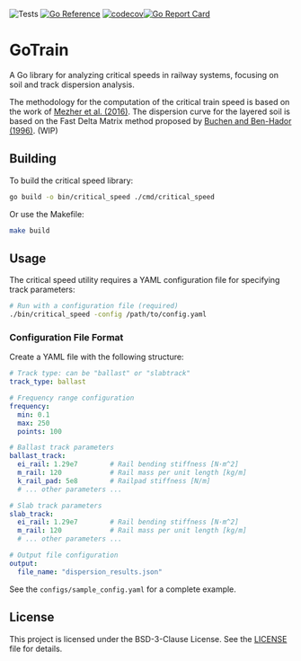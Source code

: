 ![Tests](https://github.com/PlatypusBytes/GoTrain/actions/workflows/go.yaml/badge.svg)
[![Go Reference](https://pkg.go.dev/badge/github.com/PlatypusBytes/GoTrain.svg)](https://pkg.go.dev/github.com/PlatypusBytes/GoTrain)
[![codecov](https://codecov.io/gh/PlatypusBytes/GoTrain/graph/badge.svg)](https://codecov.io/gh/PlatypusBytes/GoTrain)[![Go Report Card](https://goreportcard.com/badge/github.com/PlatypusBytes/GoTrain)](https://goreportcard.com/report/github.com/PlatypusBytes/GoTrain)


# GoTrain

A Go library for analyzing critical speeds in railway systems, focusing on soil and track dispersion analysis.

The methodology for the computation of the critical train speed is based on the work of [Mezher et al. (2016)](https://www.sciencedirect.com/science/article/abs/pii/S2214391215000239).
The dispersion curve for the layered soil is based on the Fast Delta Matrix method proposed by [Buchen and Ben-Hador (1996)](https://academic.oup.com/gji/article-lookup/doi/10.1111/j.1365-246X.1996.tb05642.x). (WIP)


## Building

To build the critical speed library:

```bash
go build -o bin/critical_speed ./cmd/critical_speed
```

Or use the Makefile:

```bash
make build
```

## Usage

The critical speed utility requires a YAML configuration file for specifying track parameters:

```bash
# Run with a configuration file (required)
./bin/critical_speed -config /path/to/config.yaml
```

### Configuration File Format

Create a YAML file with the following structure:

```yaml
# Track type: can be "ballast" or "slabtrack"
track_type: ballast

# Frequency range configuration
frequency:
  min: 0.1
  max: 250
  points: 100

# Ballast track parameters
ballast_track:
  ei_rail: 1.29e7        # Rail bending stiffness [N·m^2]
  m_rail: 120            # Rail mass per unit length [kg/m]
  k_rail_pad: 5e8        # Railpad stiffness [N/m]
  # ... other parameters ...

# Slab track parameters
slab_track:
  ei_rail: 1.29e7        # Rail bending stiffness [N·m^2]
  m_rail: 120            # Rail mass per unit length [kg/m]
  # ... other parameters ...

# Output file configuration
output:
  file_name: "dispersion_results.json"
```

See the `configs/sample_config.yaml` for a complete example.


## License

This project is licensed under the BSD-3-Clause License. See the [LICENSE](LICENSE) file for details.